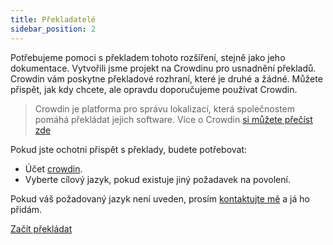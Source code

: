 ```yaml
---
title: Překladatelé
sidebar_position: 2
---
```


Potřebujeme pomoci s překladem tohoto rozšíření, stejně jako jeho dokumentace. Vytvořili jsme projekt na Crowdinu pro usnadnění překladů. Crowdin vám poskytne překladové rozhraní, které je druhé a žádné. Můžete přispět, jak kdy chcete, ale opravdu doporučujeme používat Crowdin.

> Crowdin je platforma pro správu lokalizací, která společnostem pomáhá překládat jejich software. Více o Crowdin [si můžete přečíst zde](https://support.crowdin.com/crowdin-intro/)

Pokud jste ochotni přispět s překlady, budete potřebovat:

* Účet [crowdin](https://crowdin.com/project/phpbb-ext-sitemaker).
* Vyberte cílový jazyk, pokud existuje jiný požadavek na povolení.

Pokud váš požadovaný jazyk není uveden, prosím [kontaktujte mě](https://crowdin.com/profile/blitze) a já ho přidám.

[Začít překládat](https://crowdin.com/project/phpbb-ext-sitemaker)
